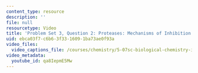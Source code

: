 ```yaml
---
content_type: resource
description: ''
file: null
resourcetype: Video
title: 'Problem Set 3, Question 2: Proteases: Mechanisms of Inhibition'
uid: ebca03f7-c6b6-3f33-1609-1ba73ae0f93a
video_files:
  video_captions_file: /courses/chemistry/5-07sc-biological-chemistry-i-fall-2013/module-i/session-4/problem-set-3-question-2-proteases-mechanisms-of-inhibition/qa8IepmE5Mw.vtt
video_metadata:
  youtube_id: qa8IepmE5Mw
---
```


